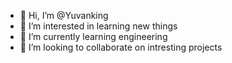 - 👋 Hi, I’m @Yuvanking
- 👀 I’m interested in learning new things
- 🌱 I’m currently learning engineering
- 💞️ I’m looking to collaborate on intresting projects

<!---
Yuvanking/Yuvanking is a ✨ special ✨ repository because its `README.md` (this file) appears on your GitHub profile.
You can click the Preview link to take a look at your changes.
--->
